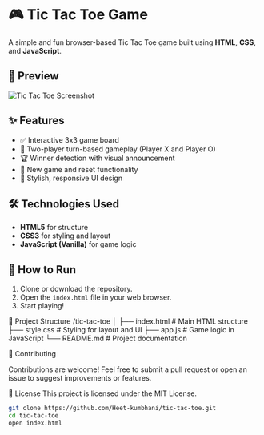 # 🎮 Tic Tac Toe Game

A simple and fun browser-based Tic Tac Toe game built using **HTML**, **CSS**, and **JavaScript**.

## 📸 Preview

![Tic Tac Toe Screenshot]([https://via.placeholder.com/600x300.png?text=Tic+Tac+Toe+Preview](https://drive.google.com/drive/folders/1XtYga_9YU98dq0pi5j3hQh6sH-kjdKOR?usp=drive_link))


## ✨ Features

- ✅ Interactive 3x3 game board
- 🧠 Two-player turn-based gameplay (Player X and Player O)
- 🏆 Winner detection with visual announcement
- 🔁 New game and reset functionality
- 🎨 Stylish, responsive UI design


## 🛠️ Technologies Used

- **HTML5** for structure
- **CSS3** for styling and layout
- **JavaScript (Vanilla)** for game logic


## 🚀 How to Run

1. Clone or download the repository.
2. Open the `index.html` file in your web browser.
3. Start playing!


📁 Project Structure
/tic-tac-toe
│
├── index.html        # Main HTML structure
├── style.css         # Styling for layout and UI
├── app.js            # Game logic in JavaScript
└── README.md         # Project documentation


🤝 Contributing

Contributions are welcome! Feel free to submit a pull request or open an issue to suggest improvements or features.


📜 License
This project is licensed under the MIT License.


```bash
git clone https://github.com/Heet-kumbhani/tic-tac-toe.git
cd tic-tac-toe
open index.html
